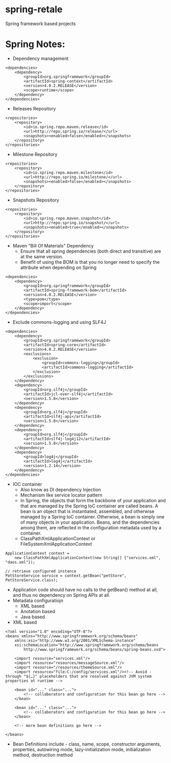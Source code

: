 spring-retale
=============

Spring framework based projects

Spring Notes:
=============

* Dependency management
```
<dependencies>
    <dependency>
        <groupId>org.springframework</groupId>
        <artifactId>spring-context</artifactId>
        <version>4.0.2.RELEASE</version>
        <scope>runtime</scope>
    </dependency>
</dependencies>
```
* Releases Repository
```
<repositories>
    <repository>
        <id>io.spring.repo.maven.release</id>
        <url>http://repo.spring.io/release/</url>
        <snapshots><enabled>false</enabled></snapshots>
    </repository>
</repositories>
```
* Milestone Repository
```
<repositories>
    <repository>
        <id>io.spring.repo.maven.milestone</id>
        <url>http://repo.spring.io/milestone/</url>
        <snapshots><enabled>false</enabled></snapshots>
    </repository>
</repositories>
```
* Snapshots Repository
```
<repositories>
    <repository>
        <id>io.spring.repo.maven.snapshot</id>
        <url>http://repo.spring.io/snapshot/</url>
        <snapshots><enabled>true</enabled></snapshots>
    </repository>
</repositories>
```
* Maven "Bill Of Materials" Dependency
  * Ensure that all spring dependencies (both direct and transitive) are at the same version.
  * Benefit of using the BOM is that you no longer need to specify the <version> attribute when depending on Spring 
```
<dependencies>
	<dependency>
	    <groupId>org.springframework</groupId>
	    <artifactId>spring-framework-bom</artifactId>
	    <version>4.0.2.RELEASE</version>
	    <type>pom</type>
	    <scope>import</scope>
	</dependency>
</dependencies>
```
* Exclude commons-logging and using SLF4J
```
<dependencies>
    <dependency>
        <groupId>org.springframework</groupId>
        <artifactId>spring-core</artifactId>
        <version>4.0.2.RELEASE</version>
        <exclusions>
            <exclusion>
                <groupId>commons-logging</groupId>
                <artifactId>commons-logging</artifactId>
            </exclusion>
        </exclusions>
    </dependency>
    <dependency>
        <groupId>org.slf4j</groupId>
        <artifactId>jcl-over-slf4j</artifactId>
        <version>1.5.8</version>
    </dependency>
    <dependency>
        <groupId>org.slf4j</groupId>
        <artifactId>slf4j-api</artifactId>
        <version>1.5.8</version>
    </dependency>
    <dependency>
        <groupId>org.slf4j</groupId>
        <artifactId>slf4j-log4j12</artifactId>
        <version>1.5.8</version>
    </dependency>
    <dependency>
        <groupId>log4j</groupId>
        <artifactId>log4j</artifactId>
        <version>1.2.14</version>
    </dependency>
</dependencies>
```
* IOC container
  * Also know as DI dependency Injection
  * Mechanism like service locator pattern
  * In Spring, the objects that form the backbone of your application and that are managed by the Spring IoC container are called beans. A bean is an object that is instantiated, assembled, and otherwise managed by a Spring IoC container. Otherwise, a bean is simply one of many objects in your application. Beans, and the dependencies among them, are reflected in the configuration metadata used by a container.
  * ClassPathXmlApplicationContext or FileSystemXmlApplicationContext
```
ApplicationContext context =
    new ClassPathXmlApplicationContext(new String[] {"services.xml", "daos.xml"});

// retrieve configured instance
PetStoreService service = context.getBean("petStore", PetStoreService.class);
``` 
  * Application code should have no calls to the getBean() method at all, and thus no dependency on Spring APIs at all.
  * Metadata configuratiojn
    * XML based
    * Anotation based
    * Java based
  * XML based
```
<?xml version="1.0" encoding="UTF-8"?>
<beans xmlns="http://www.springframework.org/schema/beans"
    xmlns:xsi="http://www.w3.org/2001/XMLSchema-instance"
    xsi:schemaLocation="http://www.springframework.org/schema/beans
        http://www.springframework.org/schema/beans/spring-beans.xsd">

    <import resource="services.xml"/>
    <import resource="resources/messageSource.xml"/>
    <import resource="/resources/themeSource.xml"/>
    <import resource="file:C:/config/services.xml"/><!-- Avoid - through "${…}" placeholders that are resolved against JVM system properties at runtime -->
    
    <bean id="..." class="...">
        <!-- collaborators and configuration for this bean go here -->
    </bean>

    <bean id="..." class="...">
        <!-- collaborators and configuration for this bean go here -->
    </bean>

    <!-- more bean definitions go here -->

</beans>
```
  * Bean Definitions include - class, name, scope, constructor arguments, properties, autowiring mode, lazy-initialization mode, initialization method, destruction method
  
